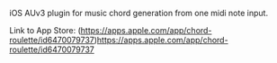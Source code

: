 iOS AUv3 plugin for music chord generation from one midi note input.

Link to App Store: (https://apps.apple.com/app/chord-roulette/id6470079737)https://apps.apple.com/app/chord-roulette/id6470079737

